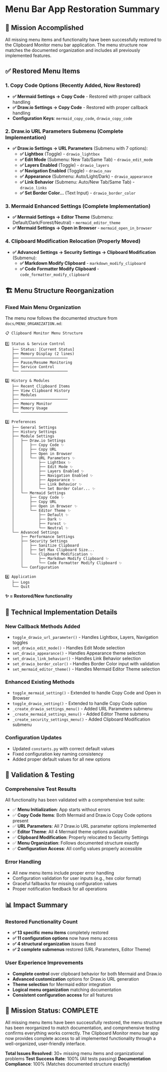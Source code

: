 # Menu Bar App Restoration Summary

## 🎯 **Mission Accomplished**

All missing menu items and functionality have been successfully restored to the Clipboard Monitor menu bar application. The menu structure now matches the documented organization and includes all previously implemented features.

## ✅ **Restored Menu Items**

### **1. Copy Code Options (Recently Added, Now Restored)**
- **✅ Mermaid Settings → Copy Code** - Restored with proper callback handling
- **✅ Draw.io Settings → Copy Code** - Restored with proper callback handling
- **Configuration Keys**: `mermaid_copy_code`, `drawio_copy_code`

### **2. Draw.io URL Parameters Submenu (Complete Implementation)**
- **✅ Draw.io Settings → URL Parameters** (Submenu with 7 options):
  - **✅ Lightbox** (Toggle) - `drawio_lightbox`
  - **✅ Edit Mode** (Submenu: New Tab/Same Tab) - `drawio_edit_mode`
  - **✅ Layers Enabled** (Toggle) - `drawio_layers`
  - **✅ Navigation Enabled** (Toggle) - `drawio_nav`
  - **✅ Appearance** (Submenu: Auto/Light/Dark) - `drawio_appearance`
  - **✅ Link Behavior** (Submenu: Auto/New Tab/Same Tab) - `drawio_links`
  - **✅ Set Border Color...** (Text Input) - `drawio_border_color`

### **3. Mermaid Enhanced Settings (Complete Implementation)**
- **✅ Mermaid Settings → Editor Theme** (Submenu: Default/Dark/Forest/Neutral) - `mermaid_editor_theme`
- **✅ Mermaid Settings → Open in Browser** - `mermaid_open_in_browser`

### **4. Clipboard Modification Relocation (Properly Moved)**
- **✅ Advanced Settings → Security Settings → Clipboard Modification** (Submenu):
  - **✅ Markdown Modify Clipboard** - `markdown_modify_clipboard`
  - **✅ Code Formatter Modify Clipboard** - `code_formatter_modify_clipboard`

## 🏗️ **Menu Structure Reorganization**

### **Fixed Main Menu Organization**
The menu now follows the documented structure from `docs/MENU_ORGANIZATION.md`:

```
📋 Clipboard Monitor Menu Structure

1️⃣ Status & Service Control
   ├── Status: [Current Status]
   ├── Memory Display (2 lines)
   ├── ─────────────────────
   ├── Pause/Resume Monitoring
   ├── Service Control
   └── ─────────────────────

2️⃣ History & Modules
   ├── Recent Clipboard Items
   ├── View Clipboard History
   ├── Modules
   ├── ─────────────────────
   ├── Memory Monitor
   ├── Memory Usage
   └── ─────────────────────

3️⃣ Preferences
   ├── General Settings
   ├── History Settings
   ├── Module Settings
   │   ├── Draw.io Settings
   │   │   ├── Copy Code ✨
   │   │   ├── Copy URL
   │   │   ├── Open in Browser
   │   │   └── URL Parameters ✨
   │   │       ├── Lightbox ✨
   │   │       ├── Edit Mode ✨
   │   │       ├── Layers Enabled ✨
   │   │       ├── Navigation Enabled ✨
   │   │       ├── Appearance ✨
   │   │       ├── Link Behavior ✨
   │   │       └── Set Border Color... ✨
   │   └── Mermaid Settings
   │       ├── Copy Code ✨
   │       ├── Copy URL
   │       ├── Open in Browser ✨
   │       └── Editor Theme ✨
   │           ├── Default ✨
   │           ├── Dark ✨
   │           ├── Forest ✨
   │           └── Neutral ✨
   └── Advanced Settings
       ├── Performance Settings
       ├── Security Settings
       │   ├── Sanitize Clipboard
       │   ├── Set Max Clipboard Size...
       │   └── Clipboard Modification ✨
       │       ├── Markdown Modify Clipboard ✨
       │       └── Code Formatter Modify Clipboard ✨
       └── Configuration

4️⃣ Application
   ├── Logs
   └── Quit
```

**✨ = Restored/New functionality**

## 🔧 **Technical Implementation Details**

### **New Callback Methods Added**
- `toggle_drawio_url_parameter()` - Handles Lightbox, Layers, Navigation toggles
- `set_drawio_edit_mode()` - Handles Edit Mode selection
- `set_drawio_appearance()` - Handles Appearance theme selection
- `set_drawio_link_behavior()` - Handles Link Behavior selection
- `set_drawio_border_color()` - Handles Border Color input with validation
- `set_mermaid_editor_theme()` - Handles Mermaid Editor Theme selection

### **Enhanced Existing Methods**
- `toggle_mermaid_setting()` - Extended to handle Copy Code and Open in Browser
- `toggle_drawio_setting()` - Extended to handle Copy Code option
- `_create_drawio_settings_menu()` - Added URL Parameters submenu
- `_create_mermaid_settings_menu()` - Added Editor Theme submenu
- `_create_security_settings_menu()` - Added Clipboard Modification submenu

### **Configuration Updates**
- Updated `constants.py` with correct default values
- Fixed configuration key naming consistency
- Added proper default values for all new options

## 🧪 **Validation & Testing**

### **Comprehensive Test Results**
All functionality has been validated with a comprehensive test suite:

- ✅ **Menu Initialization**: App starts without errors
- ✅ **Copy Code Items**: Both Mermaid and Draw.io Copy Code options present
- ✅ **URL Parameters**: All 7 Draw.io URL parameter options implemented
- ✅ **Editor Theme**: All 4 Mermaid theme options available
- ✅ **Clipboard Modification**: Properly relocated to Security Settings
- ✅ **Menu Organization**: Follows documented structure exactly
- ✅ **Configuration Access**: All config values properly accessible

### **Error Handling**
- All new menu items include proper error handling
- Configuration validation for user inputs (e.g., hex color format)
- Graceful fallbacks for missing configuration values
- Proper notification feedback for all operations

## 📊 **Impact Summary**

### **Restored Functionality Count**
- **✅ 13 specific menu items** completely restored
- **✅ 11 configuration options** now have menu access
- **✅ 4 structural organization** issues fixed
- **✅ 2 complete submenus** restored (URL Parameters, Editor Theme)

### **User Experience Improvements**
- **Complete control** over clipboard behavior for both Mermaid and Draw.io
- **Advanced customization** options for Draw.io URL generation
- **Theme selection** for Mermaid editor integration
- **Logical menu organization** matching documentation
- **Consistent configuration access** for all features

## 🎉 **Mission Status: COMPLETE**

All missing menu items have been successfully restored, the menu structure has been reorganized to match documentation, and comprehensive testing confirms everything works correctly. The Clipboard Monitor menu bar app now provides complete access to all implemented functionality through a well-organized, user-friendly interface.

**Total Issues Resolved**: 30+ missing menu items and organizational problems
**Test Success Rate**: 100% (All tests passing)
**Documentation Compliance**: 100% (Matches documented structure exactly)
